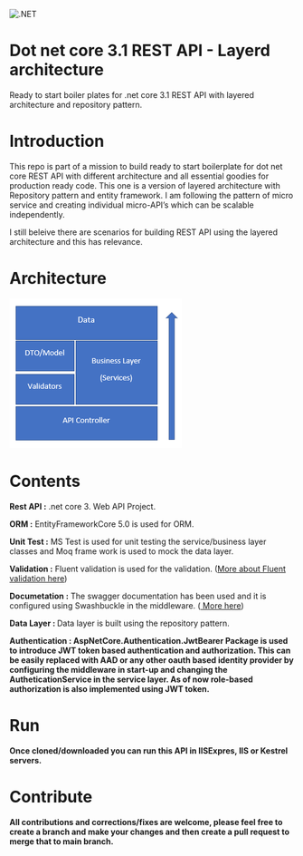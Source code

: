 ![.NET](https://github.com/nithuan141/dotnetcore-api-layered/workflows/.NET/badge.svg?branch=main)

# Dot net core 3.1 REST API - Layerd architecture

Ready to start boiler plates for .net core 3.1 REST API with layered architecture and repository pattern.

# Introduction

This repo is part of a mission to build ready to start boilerplate for dot net core REST API with different architecture and all essential goodies for production ready code.
This one is a version of layered architecture with Repository pattern and entity framework. I am following the pattern of micro service and creating individual micro-API’s which can be scalable independently.

I still beleive there are scenarios for building REST API using the layered architecture and this has relevance. 

# Architecture

![alt text](https://github.com/nithuan141/dotnetcore-api-layered/blob/main/architecture.PNG)

# Contents

<strong>Rest API :</strong> .net core 3. Web API Project.

<strong>ORM :</strong> EntityFrameworkCore 5.0 is used for ORM.

<strong>Unit Test :</strong> MS Test is used for unit testing the service/business layer classes and Moq frame work is used to mock the data layer.

<strong>Validation :</strong> Fluent validation is used for the validation. (<a href="https://docs.fluentvalidation.net/en/latest/aspnet.html">More about Fluent validation here</a>)

<strong>Documetation :</strong> The swagger documentation has been used and it is configured using Swashbuckle in the middleware. (<a href="https://www.c-sharpcorner.com/article/swagger-integration-with-webapi-2-in-mvc/#:~:text=Swashbuckle/Swagger%20is%20simple%20and%20powerful%20representation%20of%20any,other%20third%20party%20testing%20tool%20(Postman,%20Fiddler%20etc"> More here</a>)

<strong>Data Layer : </strong> Data layer is built using the repository pattern.

<strong>Authentication : </string> AspNetCore.Authentication.JwtBearer Package is used to introduce JWT token based authentication and authorization. This can be easily replaced with AAD or any other oauth based identity provider by configuring the middleware in start-up and changing the AutheticationService in the service layer. As of now role-based authorization is also implemented using JWT  token.

# Run

Once cloned/downloaded you can run this API in IISExpres, IIS or Kestrel servers.

# Contribute

All contributions and corrections/fixes are welcome, please feel free to create a branch and make your changes and then create a pull request to merge that to main branch.
